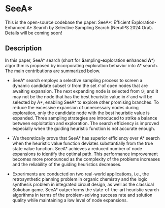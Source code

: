 # SeeA*
This is the open-source codebase the paper: SeeA*: Efficient Exploration-Enhanced A* Search by Selective Sampling Search (NeruIPS 2024 Oral). Details will be coming soon!

## Description
 
In this paper, SeeA* search (short for **S**ampling-**e**xploration **e**nhanced **A***) algorithm is proposed by incorporating exploration behavior into A* search. The main contributions are summarized below.

- SeeA* search employs a selective sampling process to screen a dynamic candidate subset $\mathcal{D}$ from the set $\mathcal{O}$ of open nodes that are awaiting expansion. The next expanding node is selected from $\mathcal{D}$, and it may not be the node that has the best heuristic value in $\mathcal{O}$ and will be selected by A*, enabling SeeA* to explore other promising branches. To reduce the excessive expansion of unnecessary nodes during exploration, only the candidate node with the best heuristic value is expanded. Three sampling strategies are introduced to strike a balance between exploitation and exploration. The search efficiency is improved especially when the guiding heuristic function is not accurate enough. 

- We theoretically prove that SeeA* has superior efficiency over A* search when the heuristic value function deviates substantially from the true state value function. SeeA* achieves a reduced number of node expansions to identify the optimal path. This performance improvement becomes more pronounced as the complexity of the problems increases and the reliability of the guiding heuristics decreases.

- Experiments are conducted on two real-world applications, i.e., the retrosynthetic planning problem in organic chemistry and the logic synthesis problem in integrated circuit design, as well as the classical Sokoban game. SeeA* outperforms the state-of-the-art heuristic search algorithms in terms of the problem-solving success rate and solution quality while maintaining a low level of node expansions. 

